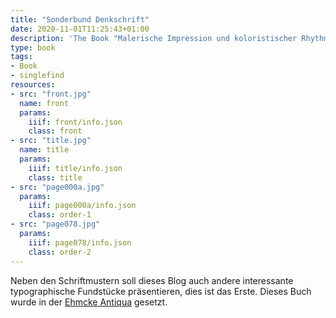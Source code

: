```yaml
---
title: "Sonderbund Denkschrift"
date: 2020-11-01T11:25:43+01:00
description: 'The Book "Malerische Impression und koloristischer Rhythmus : Beobachtungen über Malerei der Gegenwart ; Denkschrift des Sonderbundes auf die Ausstellung 1910" by Wilhelm Niemeyer published 1911 by Bagel, Düsseldorf. <a class="worldcat" href="http://www.worldcat.org/oclc/886476252">&nbsp;</a>'
type: book
tags:
- Book
- singlefind
resources:
- src: "front.jpg"
  name: front
  params:
    iiif: front/info.json
    class: front
- src: "title.jpg"
  name: title
  params:
    iiif: title/info.json
    class: title
- src: "page000a.jpg"
  params:
    iiif: page000a/info.json
    class: order-1
- src: "page078.jpg"
  params:
    iiif: page078/info.json
    class: order-2
---
```

Neben den Schriftmustern soll dieses Blog auch andere interessante typographische Fundstücke präsentieren, dies ist das Erste.
Dieses Buch wurde in der [Ehmcke Antiqua](https://www.typografie.info/3/artikel.htm/wissen/ehmcke-antiqua/) gesetzt.
